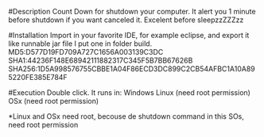 #Description
Count Down for shutdown your computer.
It alert you 1 minute before shutdown if you want canceled it.
Excelent before sleepzzZZZzz

#Installation
Import in your favorite IDE, for example eclipse, and export it like runnable jar file
I put one in folder build.
MD5:D577D19FD709A727C1656A003139C3DC
SHA1:44236F148E68942111882317C345F5B7BB67626B
SHA256:1D5A998576755CBBE1A04F86ECD3DC899C2CB54AFBC1A10A895220FE385E784F

#Execution
Double click.
It runs in:
Windows
Linux (need root permission) 
OSx (need root permission)

*Linux and OSx need root, becouse de shutdown command in this SOs, need root permission